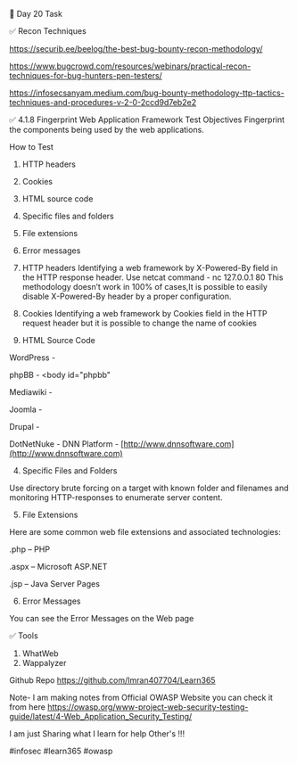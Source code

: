 🎯 Day 20 Task

✅ Recon Techniques


https://securib.ee/beelog/the-best-bug-bounty-recon-methodology/


https://www.bugcrowd.com/resources/webinars/practical-recon-techniques-for-bug-hunters-pen-testers/


https://infosecsanyam.medium.com/bug-bounty-methodology-ttp-tactics-techniques-and-procedures-v-2-0-2ccd9d7eb2e2


✅ 4.1.8 Fingerprint Web Application Framework
Test Objectives
Fingerprint the components being used by the web applications.

How to Test

1. HTTP headers
2. Cookies
3. HTML source code
4. Specific files and folders
5. File extensions
6. Error messages

1. HTTP headers
Identifying a web framework by X-Powered-By field in the HTTP response header. Use netcat command -  nc 127.0.0.1 80
This methodology doesn’t work in 100% of cases,It is possible to easily disable X-Powered-By header by a proper configuration. 

2. Cookies
Identifying a web framework by Cookies field in the HTTP request header but it is possible to change the name of cookies

3. HTML Source Code

WordPress - <meta name="generator" content="WordPress 3.9.2" />


phpBB - <body id="phpbb"
              
              
Mediawiki - <meta name="generator" content="MediaWiki 1.21.9" />


Joomla - <meta name="generator" content="Joomla! - Open Source Content Management" />


Drupal - <meta name="Generator" content="Drupal 7 (http://drupal.org)" />


DotNetNuke - DNN Platform - [http://www.dnnsoftware.com](http://www.dnnsoftware.com)


4. Specific Files and Folders


Use directory brute forcing on a target with known folder and filenames and monitoring HTTP-responses to enumerate server content.


5. File Extensions


Here are some common web file extensions and associated technologies:


.php – PHP


.aspx – Microsoft ASP.NET


.jsp – Java Server Pages


6. Error Messages


You can see the Error Messages on the Web page 


✅ Tools


1. WhatWeb
2. Wappalyzer

Github Repo
https://github.com/Imran407704/Learn365

Note- I am making notes from Official OWASP Website you can check it from here
https://owasp.org/www-project-web-security-testing-guide/latest/4-Web_Application_Security_Testing/ 

I am just Sharing what I learn for help Other's !!!

#infosec #learn365 #owasp 
